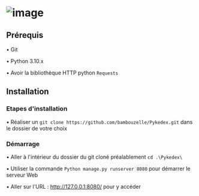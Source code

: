 # ![image](https://user-images.githubusercontent.com/74718990/203719989-0459848d-3bad-4a88-8218-b7f141282588.png)

## Prérequis

• Git

• Python 3.10.x

• Avoir la bibliothèque HTTP python `Requests`

## Installation 

### Etapes d'installation

• Réaliser un `git clone https://github.com/bambouzelle/Pykedex.git` dans le dossier de votre choix


### Démarrage

• Aller à l'intérieur du dossier du git cloné préalablement `cd .\Pykedex\ `

• Utiliser la commande `Python manage.py runserver 8080` pour démarrer le serveur Web

• Aller sur l'URL : http://127.0.0.1:8080/ pour y accéder

